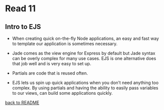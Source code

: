 # Read 11

## Intro to EJS

- When creating quick on-the-fly Node applications, an easy and fast way to template our application is sometimes necessary.

- Jade comes as the view engine for Express by default but Jade syntax can be overly complex for many use cases. EJS is one alternative does that job well and is very easy to set up.

- Partials are code that is reused often.

- EJS lets us spin up quick applications when you don’t need anything too complex. By using partials and having the ability to easily pass variables to our views, can build some applications quickly.

[back to README](../README.md)
